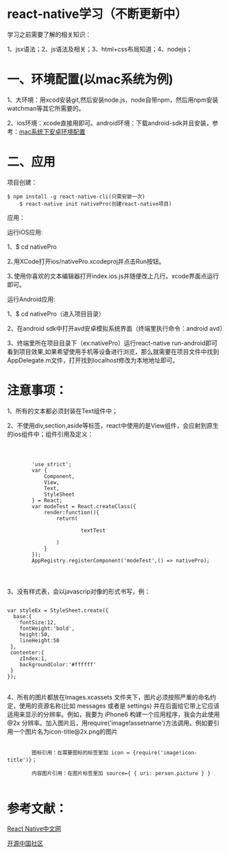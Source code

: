 # react-native学习（不断更新中）
<p>学习之前需要了解的相关知识：</p>
<p>1、jsx语法；2、js语法及相关；3、html+css布局知道；4、nodejs；</p>
<h1>一、环境配置(以mac系统为例)</h1>
<p>1、大环境：用xcod安装git,然后安装node.js，node自带npm，然后用npm安装watchman等其它所需要的。</p>
<p>2、ios环境：xcode直接用即可。android环境：下载android-sdk并且安装，参考：<a href="http://reactnative.cn/docs/0.23/android-setup.html#content" target="_blank">mac系统下安卓环境配置</a></p>
<h1>二、应用</h1>
<p>项目创建：</p>
<pre>
<code>$ npm install -g react-native-cli(只需安装一次)
    $ react-native init nativePro(创建react-native项目)</code>
</pre>
<p>应用：</p>
<p>运行iOS应用:</p>
<p>1、$ cd nativePro</p>
<p>2､用XCode打开ios/nativePro.xcodeproj并点击Run按钮。</p>
<p>3､使用你喜欢的文本编辑器打开index.ios.js并随便改上几行。xcode界面点运行即可。</p>
<p>运行Android应用:</p>
<p>1、$ cd nativePro（进入项目目录）</p>
<p>2、在android sdk中打开avd安卓模拟系统界面（终端里执行命令：android avd）</p>
<p>3、终端里所在项目目录下（ex:nativePro）运行react-native run-android即可看到项目效果,如果希望使用手机等设备进行浏览，那么就需要在项目文件中找到AppDelegate.m文件，打开找到localhost修改为本地地址即可。</p>
<h1>注意事项：</h1>
<p>1、所有的文本都必须封装在Text组件中；</p>
<p>2、不使用div,section,aside等标签，react中使用的是View组件，会应射到原生的ios组件中；组件引用及定义：</p>
<code>
    <pre>
        'use strict';
        var {
            Component,
            View,
            Text,
            StyleSheet
        } = React;
        var modeTest = React.createClass({
            render:function(){
                return(
                    <View style={styleEx.base}>
                        <Text style={styleEx.contenter}>textTest</Text>
                    </View>
                )
            }
        });
        AppRegistry.registerComponent('modeTest',() => nativePro);
    </pre>
</code>
<p>3、没有样式表，会以javascrip对像的形式书写，例：</p>
<pre>
<code>
var styleEx = StyleSheet.create({
  base:{
    fontSize:12,
    fontWeight:'bold',
    height:50,
    lineHeight:50
 },
 contenter:{
    zIndex:1,
    backgroundColor:'#ffffff'
 }
});
</code>
</pre>
<p>4、所有的图片都放在Images.xcassets 文件夹下，图片必须按照严重的命名约定，使用的资源名称(比如 messages 或者是 settings) 并在后面给它带上它应该适用来显示的分辨率。例如，我要为 iPhone6 构建一个应用程序，我会为此使用 @2x 分辨率。加入图片后，用require('image!assetname')方法调用。例如要引用一个图片名为icon-title@2x.png的图片</p>
<pre>
    <code>
        图标引用：在需要图标的标签里加 icon = {require('image!icon-title')}；<br/>
        内容图片引用：在图片标签里加 source={ { uri: person.picture } } 
    </code>
</pre>
<h1>参考文献：</h1>
<p><a href="http://reactnative.cn/" target="_blank">React Native中文网</a></p>
<p><a href="http://www.oschina.net/translate/going-native-with-react" target="_blank">开源中国社区</a></p>
